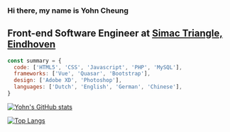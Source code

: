 ### Hi there, my name is Yohn Cheung

## Front-end Software Engineer at [Simac Triangle, Eindhoven](https://www.simac.com/en/simac-triangle)


```javascript
const summary = {
  code: ['HTML5', 'CSS', 'Javascript', 'PHP', 'MySQL'],
  frameworks: ['Vue', 'Quasar', 'Bootstrap'],
  design: ['Adobe XD', 'Photoshop'],
  languages: ['Dutch', 'English', 'German', 'Chinese'],
}
```

[![Yohn's GitHub stats](https://github-readme-stats.vercel.app/api?username=yohn-cheung)](https://github.com/yohn-cheung/github-readme-stats)

[![Top Langs](https://github-readme-stats.vercel.app/api/top-langs/?username=yohn-cheung&layout=compact)](https://github.com/yohn-cheung/github-readme-stats)